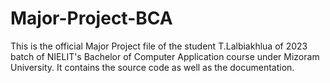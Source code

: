 # Major-Project-BCA
This is the official Major Project file of the student T.Lalbiakhlua of 2023 batch of NIELIT's Bachelor of Computer Application course under Mizoram University. It contains the source code as well as the documentation.
